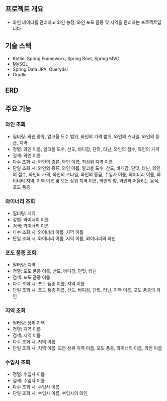 ## 프로젝트 개요
- 와인 데이터를 관리하고 와인 농장, 와인 포도 품종 및 지역을 관리하는 프로젝트입니다.

## 기술 스택
- Kotlin, Spring Framework, Spring Boot, Spring MVC
- MySQL
- Spring Data JPA, Querydsl
- Gradle

## ERD


## 주요 기능
### 와인 조회
- 필터링: 와인 종류, 알코올 도수 범위, 와인의 가격 범위, 와인의 스타일, 와인의 등급, 지역
- 정렬: 와인 이름, 알코올 도수, 산도, 바디감, 단맛, 타닌, 와인의 점수, 와인의 가격
- 검색: 와인 이름
- 다수 조회 시: 와인의 종류, 와인 이름, 최상위 지역 이름
- 단일 조회 시: 와인의 종류, 와인 이름, 알코올 도수, 산도, 바디감, 단맛, 타닌, 와인의 점수, 와인의 가격, 와인의 스타일, 와인의 등급, 수입사 이름, 와이너리 이름, 와이너리 지역, 지역 이름 및 모든 상위 지역 이름, 와인의 향, 와인과 어울리는 음식, 포도 품종

### 와이너리 조회
- 필터링: 지역
- 정렬: 와이너리 이름
- 검색: 와이너리 이름
- 다수 조회 시: 와이너리 이름, 지역 이름
- 단일 조회 시: 와이너리 이름, 지역 이름, 와이너리의 와인

### 포도 품종 조회
- 필터링: 지역
- 정렬: 포도 품종 이름, 산도, 바디감, 단맛, 타닌
- 검색: 포도 품종 이름
- 다수 조회 시: 포도 품종 이름, 지역 이름
- 단일 조회 시: 포도 품종 이름, 산도, 바디감, 단맛, 타닌, 지역 이름, 포도 품종의 와인

### 지역 조회
- 필터링: 상위 지역
- 정렬: 지역 이름
- 검색: 지역 이름
- 다수 조회 시: 지역 이름
- 단일 조회 시: 지역 이름, 모든 상위 지역 이름, 포도 품종, 와이너리 이름, 와인 이름

### 수입사 조회
- 정렬: 수입사 이름
- 검색: 수입사 이름
- 다수 조회 시: 수입사 이름
- 단일 조회 시: 수입사 이름, 수입사의 와인